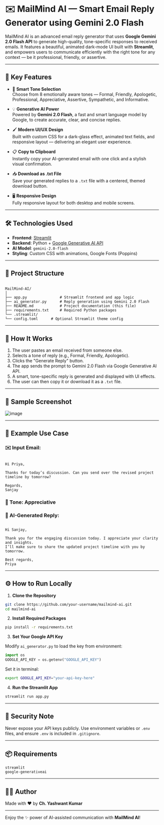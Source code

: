 # ✉️ MailMind AI — Smart Email Reply Generator using Gemini 2.0 Flash

MailMind AI is an advanced email reply generator that uses **Google Gemini 2.0 Flash API** to generate high-quality, tone-specific responses to received emails. It features a beautiful, animated dark-mode UI built with **Streamlit**, and empowers users to communicate efficiently with the right tone for any context — be it professional, friendly, or assertive.

---

## 🌟 Key Features

- 🎯 **Smart Tone Selection**  
  Choose from 8 emotionally aware tones — Formal, Friendly, Apologetic, Professional, Appreciative, Assertive, Sympathetic, and Informative.

- 💡 **Generative AI Power**  
  Powered by **Gemini 2.0 Flash**, a fast and smart language model by Google, to create accurate, clear, and concise replies.

- 🖌️ **Modern UI/UX Design**  
  Built with custom CSS for a dark-glass effect, animated text fields, and responsive layout — delivering an elegant user experience.

- 📋 **Copy to Clipboard**  
  Instantly copy your AI-generated email with one click and a stylish visual confirmation.

- 📥 **Download as .txt File**  
  Save your generated replies to a `.txt` file with a centered, themed download button.

- 🖥️ **Responsive Design**  
  Fully responsive layout for both desktop and mobile screens.

---

## 🛠️ Technologies Used

- **Frontend**: [Streamlit](https://streamlit.io/)
- **Backend**: Python + [Google Generative AI API](https://ai.google.dev/)
- **AI Model**: `gemini-2.0-flash`
- **Styling**: Custom CSS with animations, Google Fonts (Poppins)

---

## 📁 Project Structure

```

MailMind-AI/
│
├── app.py               # Streamlit frontend and app logic
├── ai_generator.py      # Reply generation using Gemini 2.0 Flash
├── README.md            # Project documentation (this file)
├── requirements.txt     # Required Python packages
└── .streamlit/
└── config.toml      # Optional Streamlit theme config

```

---

## 🧠 How It Works

1. The user pastes an email received from someone else.
2. Selects a tone of reply (e.g., Formal, Friendly, Apologetic).
3. Clicks the "Generate Reply" button.
4. The app sends the prompt to Gemini 2.0 Flash via Google Generative AI API.
5. A smart, tone-specific reply is generated and displayed with UI effects.
6. The user can then copy it or download it as a `.txt` file.

---

## 📸 Sample Screenshot

![image](https://github.com/user-attachments/assets/0bbc9381-9c91-4453-a8bf-dfb937f27d2d)


---

## 🧪 Example Use Case

### ✉️ Input Email:
```

Hi Priya,

Thanks for today’s discussion. Can you send over the revised project timeline by tomorrow?

Regards,
Sanjay

```

### 🎯 Tone: Appreciative

### 🤖 AI-Generated Reply:
```

Hi Sanjay,

Thank you for the engaging discussion today. I appreciate your clarity and insights.
I’ll make sure to share the updated project timeline with you by tomorrow.

Best regards,
Priya

````

---

## ⚙️ How to Run Locally

1. **Clone the Repository**
```bash
git clone https://github.com/your-username/mailmind-ai.git
cd mailmind-ai
````

2. **Install Required Packages**

```bash
pip install -r requirements.txt
```

3. **Set Your Google API Key**

Modify `ai_generator.py` to load the key from environment:

```python
import os
GOOGLE_API_KEY = os.getenv("GOOGLE_API_KEY")
```

Set it in terminal:

```bash
export GOOGLE_API_KEY="your-api-key-here"
```

4. **Run the Streamlit App**

```bash
streamlit run app.py
```

---

## 🔐 Security Note

Never expose your API keys publicly. Use environment variables or `.env` files, and ensure `.env` is included in `.gitignore`.

---

## 📦 Requirements

```
streamlit
google-generativeai
```

---

## 👨‍💻 Author

Made with ❤️ by **Ch. Yashwant Kumar**

---

Enjoy the ✨ power of AI-assisted communication with **MailMind AI**!
